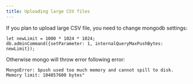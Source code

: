 ```yaml
---
title: Uploading large CSV files
---
```


If you plan to upload large CSV file, you need to change mongodb settings:

```
let newLimit = 1000 * 1024 * 1024;
db.adminCommand({setParameter: 1, internalQueryMaxPushBytes: newLimit});
```

Otherwise mongo will throw error following error:

```
MongoError: $push used too much memory and cannot spill to disk. Memory limit: 104857600 bytes"
```